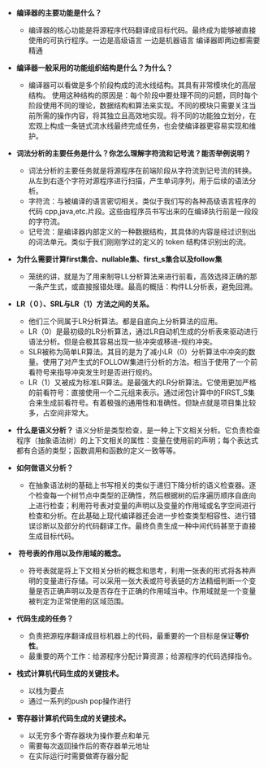 - **编译器的主要功能是什么？**
	- 编译器的核心功能是将源程序代码翻译成目标代码。最终成为能够被直接使用的可执行程序。一边是高级语言 一边是机器语言 编译器即两边都需要精通

- **编译器一般采用的功能组织结构是什么？为什么？**
	- 编译器可以看做是多个阶段构成的流水线结构。其具有非常模块化的高层结构。
使用这种结构的原因是：每个阶段中要处理不同的问题，同时每个阶段使用不同的理论，数据结构和算法来实现。不同的模块只需要关注当前所需的操作内容，将其独立且高效地实现。将不同的功能独立划分，在宏观上构成一条链式流水线最终完成任务，也会使编译器更容易实现和维护。

- **词法分析的主要任务是什么？你怎么理解字符流和记号流？能否举例说明？**
	- 词法分析的主要任务就是将源程序在前端阶段从字符流到记号流的转换。从左到右逐个字符对源程序进行扫描，产生单词序列，用于后续的语法分析。
	- 字符流：与被编译的语言密切相关。类似于我们写的各种高级语言程序的代码 cpp,java,etc.片段。这些由程序员书写出来的在编译执行前是一段段的字符流。
	- 记号流：是编译器内部定义的一种数据结构，其具体的内容是经过识别出的词法单元。类似于我们刚刚学过的定义的 token 结构体识别出的流。

- **为什么需要计算first集合、nullable集、first_s集合以及follow集**
	- 笼统的讲，就是为了用来制导LL分析算法来进行前看，高效选择正确的那一条产生式，或直接报错处理。最高的概括：构件LL分析表，避免回溯。

- **LR（０）、SRL与LR（1）方法之间的关系。**
	- 他们三个同属于LR分析算法。都是自底向上分析算法的应用。
	- LR（0）是最初级的LR分析算法，通过LR自动机生成的分析表来驱动进行语法分析。但是会极其容易出现一些冲突或移进-规约冲突。
	- SLR被称为简单LR算法。其目的是为了减小LR（0）分析算法中冲突的数量。使用了对产生式的FOLLOW集进行分析的方法。相当于使用了一个前看符号来指导冲突发生时是否进行规约。
	- LR（1）又被成为标准LR算法。是最强大的LR分析算法。它使用更加严格的前看符号：直接使用一个二元组来表示。通过闭包计算中的FIRST_S集合来生成前看符号。有着极强的通用性和准确性。但缺点就是项目集比较多，占空间非常大。

- **什么是语义分析？**
语义分析是类型检查，是一种上下文相关分析。它负责检查程序（抽象语法树）的上下文相关的属性：变量在使用前的声明；每个表达式都有合适的类型；函数调用和函数的定义一致等等。

- **如何做语义分析？**
	- 在抽象语法树的基础上书写相关的类似于递归下降分析的语义检查器。逐个检查每一个树节点中类型的正确性，然后根据树的后序遍历顺序自底向上进行检查；利用符号表对变量的声明以及变量的作用域或名字空间进行检查和分析。在此基础上现代编译器还会进一步检查类型相容性、进行错误诊断以及部分的代码翻译工作。最终负责生成一种中间代码甚至于直接生成目标代码。

-  **符号表的作用以及作用域的概念。**
	- 符号表就是将上下文相关分析的概念和思考，利用一张表的形式将各种声明的变量进行存储。可以采用一张大表或符号表链的方法精细判断一个变量是否正确声明以及是否存在于正确的作用域当中。作用域就是一个变量被判定为正常使用的区域范围。

- **代码生成的任务？**
	- 负责把源程序翻译成目标机器上的代码，最重要的一个目标是保证**等价性**。
	- 最重要的两个工作：给源程序分配计算资源；给源程序的代码选择指令。

- **栈式计算机代码生成的关键技术。**
	- 以栈为要点
	- 通过一系列的push pop操作进行
- **寄存器计算机代码生成的关键技术。**
	- 以无穷多个寄存器块为操作要点和单元
	- 需要每次返回操作后的寄存器单元地址
	- 在实际运行时需要做寄存器分配